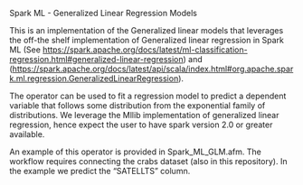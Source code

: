 Spark ML - Generalized Linear Regression Models

This is an implementation of the Generalized linear models that leverages the off-the shelf implementation of Generalized linear regression in Spark ML (See https://spark.apache.org/docs/latest/ml-classification-regression.html#generalized-linear-regression) and (https://spark.apache.org/docs/latest/api/scala/index.html#org.apache.spark.ml.regression.GeneralizedLinearRegression). 

The operator can be used to fit a regression model to predict a dependent variable that follows some distribution from the exponential family of distributions. We leverage the Mllib implementation of generalized linear regression, hence expect the user to have spark version 2.0 or greater available. 

An example of this operator is provided in Spark_ML_GLM.afm. The workflow requires connecting the crabs dataset (also in this repository). In the example we predict the “SATELLTS” column.
